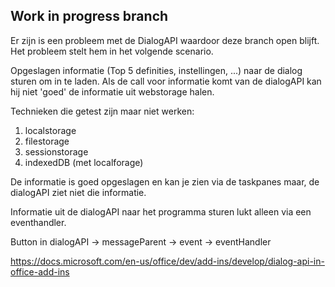 ## Work in progress branch

Er zijn is een probleem met de DialogAPI waardoor deze branch open blijft. Het probleem stelt hem in het volgende scenario.

Opgeslagen informatie (Top 5 definities, instellingen, ...) naar de dialog sturen om in te laden. Als de call voor informatie komt van de dialogAPI kan hij niet 'goed' de informatie uit webstorage halen.

Technieken die getest zijn maar niet werken:
1. localstorage
2. filestorage
3. sessionstorage
4. indexedDB (met localforage)

De informatie is goed opgeslagen en kan je zien via de taskpanes maar, de dialogAPI ziet niet die informatie.

Informatie uit de dialogAPI naar het programma sturen lukt alleen via een eventhandler.

Button in dialogAPI -> messageParent -> event -> eventHandler

https://docs.microsoft.com/en-us/office/dev/add-ins/develop/dialog-api-in-office-add-ins